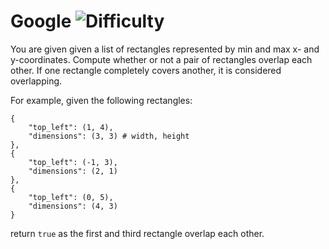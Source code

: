 # Google ![Difficulty](https://img.shields.io/badge/-EASY-green)
	
You are given given a list of rectangles represented by min and max x- and y-coordinates.
Compute whether or not a pair of rectangles overlap each other. If one rectangle completely
covers another, it is considered overlapping.
	
For example, given the following rectangles:
	
```
{
    "top_left": (1, 4),
    "dimensions": (3, 3) # width, height
},
{
    "top_left": (-1, 3),
    "dimensions": (2, 1)
},
{
    "top_left": (0, 5),
    "dimensions": (4, 3)
}
```
	
return `true` as the first and third rectangle overlap each other.
	
